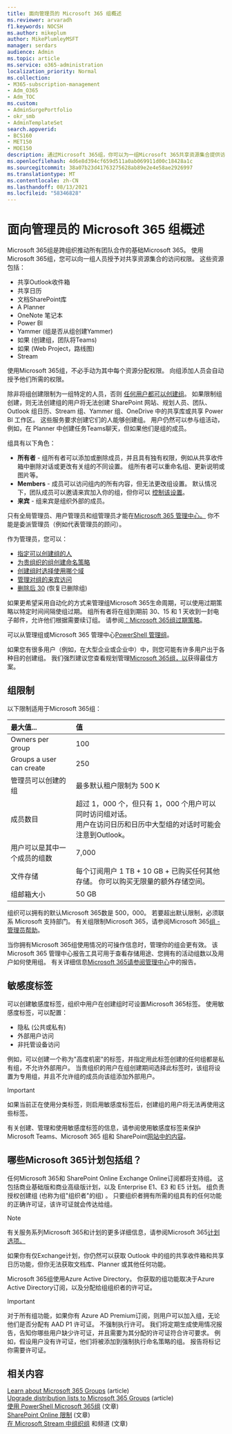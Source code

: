```yaml
---
title: 面向管理员的 Microsoft 365 组概述
ms.reviewer: arvaradh
f1.keywords: NOCSH
ms.author: mikeplum
author: MikePlumleyMSFT
manager: serdars
audience: Admin
ms.topic: article
ms.service: o365-administration
localization_priority: Normal
ms.collection:
- M365-subscription-management
- Adm_O365
- Adm_TOC
ms.custom:
- AdminSurgePortfolio
- okr_smb
- AdminTemplateSet
search.appverid:
- BCS160
- MET150
- MOE150
description: 通过Microsoft 365组，你可以为一组Microsoft 365共享资源集合提供访问权限，从而推动整个团队的团队合作。
ms.openlocfilehash: 4d6e8d394cf659d511a0ab069911d00c18428a1c
ms.sourcegitcommit: 38a07b23d41763275628ab89e2e4e58ae2926997
ms.translationtype: MT
ms.contentlocale: zh-CN
ms.lasthandoff: 08/13/2021
ms.locfileid: "58346828"
---
```

# <a name="overview-of-microsoft-365-groups-for-administrators"></a>面向管理员的 Microsoft 365 组概述

Microsoft 365组是跨组织推动所有团队合作的基础Microsoft 365。 使用Microsoft 365组，您可以向一组人员授予对共享资源集合的访问权限。 这些资源包括：

- 共享Outlook收件箱
- 共享日历
- 文档SharePoint库
- A Planner
- OneNote 笔记本
- Power BI
- Yammer (组是否从组创建Yammer) 
- 如果 (创建组，团队将Teams) 
- 如果 (Web Project，路线图) 
- Stream

使用Microsoft 365组，不必手动为其中每个资源分配权限。 向组添加人员会自动授予他们所需的权限。

除非将组创建限制为一组特定的人员，否则 [任何用户都可以创建组](../../solutions/manage-creation-of-groups.md)。 如果限制组创建，则无法创建组的用户将无法创建 SharePoint 网站、规划人员、团队、Outlook 组日历、Stream 组、Yammer 组、OneDrive 中的共享库或共享 Power BI 工作区。 这些服务要求创建它们的人能够创建组。 用户仍然可以参与组活动，例如，在 Planner 中创建任务Teams聊天，但如果他们是组的成员。

组具有以下角色：

- **所有者** - 组所有者可以添加或删除成员，并且具有独有权限，例如从共享收件箱中删除对话或更改有关组的不同设置。 组所有者可以重命名组、更新说明或图片等。
- **Members** - 成员可以访问组内的所有内容，但无法更改组设置。 默认情况下，团队成员可以邀请来宾加入你的组，但你可以 [控制该设置](manage-guest-access-in-groups.md)。
- **来宾** - 组来宾是组织外部的成员。

只有全局管理员、用户管理员和组管理员才能在<a href="https://go.microsoft.com/fwlink/p/?linkid=2052855" target="_blank">Microsoft 365 管理中心。</a> 你不能是委派管理员（例如代表管理员的顾问）。

作为管理员，您可以：

- [指定可以创建组的人](../../solutions/manage-creation-of-groups.md)
- [为贵组织的组创建命名策略](../../solutions/groups-naming-policy.md)
- [创建组时选择使用哪个域](../../solutions/choose-domain-to-create-groups.md)
- [管理对组的来宾访问](manage-guest-access-in-groups.md)
- [删除后 30](restore-deleted-group.md) (恢复已删除组) 

如果更希望采用自动化的方式来管理组Microsoft 365生命周期，可以使用过期策略以特定时间间隔使组过期。 组所有者将在组到期前 30、15 和 1 天收到一封电子邮件，允许他们根据需要续订组。 请参阅[：Microsoft 365组过期策略](../../solutions/microsoft-365-groups-expiration-policy.md)。

可以从管理组或Microsoft 365 管理中心[PowerShell 管理组](../../enterprise/manage-microsoft-365-groups-with-powershell.md)。

如果您有很多用户（例如，在大型企业或企业中）中，则您可能有许多用户出于各种目的创建组。 我们强烈建议您查看规划管理[Microsoft 365组，以](../../solutions/collaboration-governance-overview.md)获得最佳方案。

## <a name="group-limits"></a>组限制

以下限制适用于Microsoft 365组：

|最大值...|值|
|:---------|:----|
|Owners per group|100|
|Groups a user can create|250|
|管理员可以创建的组|最多默认租户限制为 500 K|
|成员数目|超过 1，000 个，但只有 1，000 个用户可以同时访问组对话。 <br>用户在访问日历和日历中大型组的对话时可能会注意到Outlook。|
|用户可以是其中一个成员的组数|7,000|
|文件存储|每个订阅用户 1 TB + 10 GB + 已购买任何其他存储。 你可以购买无限量的额外存储空间。|
|组邮箱大小|50 GB|

组织可以拥有的默认Microsoft 365数是 500，000。 若要超出默认限制，必须联系 Microsoft 支持部门。 有关组限制Microsoft 365，请参阅Microsoft 365[组 - 管理员帮助](https://support.microsoft.com/office/b565caa1-5c40-40ef-9915-60fdb2d97fa2)。

当你拥有Microsoft 365组使用情况的可操作信息时，管理你的组会更有效。 该Microsoft 365 管理中心报告工具可用于查看存储用途、您拥有的活动组数以及用户如何使用组。 有关详细信息[Microsoft 365请参阅管理中心](../activity-reports/office-365-groups.md)中的报告。

## <a name="sensitivity-labels"></a>敏感度标签

可以创建敏感度标签，组织中用户在创建组时可设置Microsoft 365标签。 使用敏感度标签，可以配置： 

- 隐私 (公共或私有) 
- 外部用户访问
- 非托管设备访问

例如，可以创建一个称为"高度机密"的标签，并指定用此标签创建的任何组都是私有组，不允许外部用户。 当贵组织的用户在组创建期间选择此标签时，该组将设置为专用组，并且不允许组的成员向该组添加外部用户。

> [!IMPORTANT]
> 如果当前正在使用分类标签，则启用敏感度标签后，创建组的用户将无法再使用这些标签。 

有关创建、管理和使用敏感度标签的信息，请参阅使用敏感度标签来保护 Microsoft Teams、Microsoft 365 组和 SharePoint[网站中的内容](../../compliance/sensitivity-labels-teams-groups-sites.md)。

## <a name="which-microsoft-365-plans-include-groups"></a>哪些Microsoft 365计划包括组？

任何Microsoft 365和 SharePoint Online Exchange Online订阅都将支持组。 这包括商业基础版和商业高级版计划，以及 Enterprise E1、E3 和 E5 计划。 组负责授权创建组 (也称为组"组织者"的组) 。 只要组织者拥有所需的组具有的任何功能的正确许可证，该许可证就会传达给组。

> [!NOTE]
> 有关服务系列Microsoft 365和计划的更多详细信息，请参阅Microsoft 365[计划选项。](/office365/servicedescriptions/office-365-platform-service-description/office-365-plan-options)

如果你有仅Exchange计划，你仍然可以获取 Outlook 中的组的共享收件箱和共享日历功能，但你无法获取文档库、Planner 或其他任何功能。

Microsoft 365组使用Azure Active Directory。 你获取的组功能取决于Azure Active Directory订阅，以及分配给组组织者的许可证。

> [!IMPORTANT]
> 对于所有组功能，如果你有 Azure AD Premium订阅，则用户可以加入组，无论他们是否分配有 AAD P1 许可证。 不强制执行许可。
> 我们将定期生成使用情况报告，告知你哪些用户缺少许可证，并且需要为其分配的许可证符合许可要求。 例如，假设用户没有许可证，他们将被添加到强制执行命名策略的组。 报告将标记你需要许可证。

## <a name="related-content"></a>相关内容

[Learn about Microsoft 365 Groups](https://support.microsoft.com/office/b565caa1-5c40-40ef-9915-60fdb2d97fa2) (article) \
[Upgrade distribution lists to Microsoft 365 Groups](../manage/upgrade-distribution-lists.md) (article) \
[使用 PowerShell Microsoft 365组](../../enterprise/manage-microsoft-365-groups-with-powershell.md) (文章) \
[SharePoint Online 限制](/office365/servicedescriptions/sharepoint-online-service-description/sharepoint-online-limits) (文章) \
[在 Microsoft Stream 中组织组](/stream/groups-channels-organization) 和频道 (文章) 
